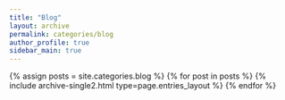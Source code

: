 ```yaml
---
title: "Blog"
layout: archive
permalink: categories/blog
author_profile: true
sidebar_main: true
---
```


{% assign posts = site.categories.blog %}
{% for post in posts %} {% include archive-single2.html type=page.entries_layout %} {% endfor %}